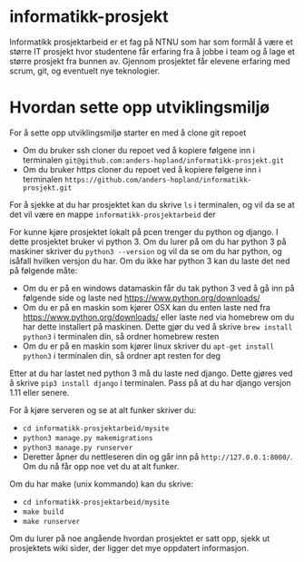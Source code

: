 # informatikk-prosjekt

Informatikk prosjektarbeid er et fag på NTNU som har som formål å være et større IT prosjekt hvor studentene får erfaring fra å jobbe i team og å lage et større prosjekt fra bunnen av. Gjennom prosjektet får elevene erfaring med scrum, git, og eventuelt nye teknologier.

# Hvordan sette opp utviklingsmiljø
For å sette opp utviklingsmiljø starter en med å clone git repoet
- Om du bruker ssh cloner du repoet ved å kopiere følgene inn i terminalen `git@github.com:anders-hopland/informatikk-prosjekt.git`
- Om du bruker https cloner du repoet ved å kopiere følgene inn i terminalen `https://github.com/anders-hopland/informatikk-prosjekt.git`

For å sjekke at du har prosjektet kan du skrive `ls` i terminalen, og vil da se at det vil være en mappe `informatikk-prosjektarbeid` der

For kunne kjøre prosjektet lokalt på pcen trenger du python og django. I dette prosjektet bruker vi python 3. 
Om du lurer på om du har python 3 på maskiner skriver du `python3 --version` og vil da se om du har python, og isåfall hvilken versjon du har. Om du ikke har python 3 kan du laste det ned på følgende måte:
-  Om du er på en windows datamaskin får du tak python 3 ved å gå inn på følgende side og laste ned https://www.python.org/downloads/
-  Om du er på en maskin som kjører OSX kan du enten laste ned fra https://www.python.org/downloads/ eller laste ned via homebrew om du har dette installert på maskinen. Dette gjør du ved å skrive `brew install python3` i terminalen din, så ordner homebrew resten
-  Om du er på en maskin som kjører linux skriver du `apt-get install python3` i terminalen din, så ordner apt resten for deg

Etter at du har lastet ned python 3 må du laste ned django. Dette gjøres ved å skrive `pip3 install django` i terminalen. Pass på at du har django versjon 1.11 eller senere.

For å kjøre serveren og se at alt funker skriver du: 
-   `cd informatikk-prosjektarbeid/mysite`
-   `python3 manage.py makemigrations`
-   `python3 manage.py runserver`
- Deretter åpner du nettleseren din og går inn på `http://127.0.0.1:8000/`. Om du nå får opp noe vet du at alt funker.

Om du har make (unix kommando) kan du skrive:
-   `cd informatikk-prosjektarbeid/mysite`
-   `make build`
-   `make runserver`

Om du lurer på noe angående hvordan prosjektet er satt opp, sjekk ut prosjektets wiki sider, der ligger det mye oppdatert informasjon. 
